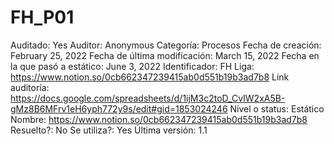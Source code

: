 # FH_P01

Auditado: Yes
Auditor: Anonymous
Categoría: Procesos
Fecha de creación: February 25, 2022
Fecha de última modificación: March 15, 2022
Fecha en la que pasó a estático: June 3, 2022
Identificador: FH
Liga: https://www.notion.so/0cb662347239415ab0d551b19b3ad7b8 
Link auditoría: https://docs.google.com/spreadsheets/d/1ijM3c2toD_CvIW2xA5B-gMz8B6MFrv1eH6yph772y9s/edit#gid=1853024246
Nivel o status: Estático
Nombre: https://www.notion.so/0cb662347239415ab0d551b19b3ad7b8 
Resuelto?: No
Se utiliza?: Yes
Última versión: 1.1
